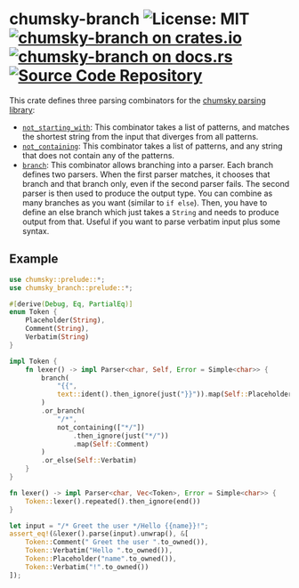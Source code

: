 # chumsky-branch ![License: MIT](https://img.shields.io/badge/license-MIT-blue) [![chumsky-branch on crates.io](https://img.shields.io/crates/v/chumsky-branch)](https://crates.io/crates/chumsky-branch) [![chumsky-branch on docs.rs](https://docs.rs/chumsky-branch/badge.svg)](https://docs.rs/chumsky-branch) [![Source Code Repository](https://img.shields.io/badge/Code-On%20github.com-blue)](https://github.com/msrd0/chumsky-branch)

This crate defines three parsing combinators for the [chumsky parsing library][__link0]:

 - [`not_starting_with`][__link1]: This combinator takes a list of patterns, and matches the shortest string from the input that diverges from all patterns.
 - [`not_containing`][__link2]: This combinator takes a list of patterns, and any string that does not contain any of the patterns.
 - [`branch`][__link3]: This combinator allows branching into a parser. Each branch defines two parsers. When the first parser matches, it chooses that branch and that branch only, even if the second parser fails. The second parser is then used to produce the output type. You can combine as many branches as you want (similar to `if else`). Then, you have to define an else branch which just takes a `String` and needs to produce output from that. Useful if you want to parse verbatim input plus some syntax.


## Example


```rust
use chumsky::prelude::*;
use chumsky_branch::prelude::*;

#[derive(Debug, Eq, PartialEq)]
enum Token {
	Placeholder(String),
	Comment(String),
	Verbatim(String)
}

impl Token {
	fn lexer() -> impl Parser<char, Self, Error = Simple<char>> {
		branch(
			"{{",
			text::ident().then_ignore(just("}}")).map(Self::Placeholder)
		)
		.or_branch(
			"/*",
			not_containing(["*/"])
				.then_ignore(just("*/"))
				.map(Self::Comment)
		)
		.or_else(Self::Verbatim)
	}
}

fn lexer() -> impl Parser<char, Vec<Token>, Error = Simple<char>> {
	Token::lexer().repeated().then_ignore(end())
}

let input = "/* Greet the user */Hello {{name}}!";
assert_eq!(&lexer().parse(input).unwrap(), &[
	Token::Comment(" Greet the user ".to_owned()),
	Token::Verbatim("Hello ".to_owned()),
	Token::Placeholder("name".to_owned()),
	Token::Verbatim("!".to_owned())
]);
```


 [__cargo_doc2readme_dependencies_info]: ggGkYW0AYXSEG_yB7JfhovBLGygsATPTD76BG2F5aYNOA7k2G-77ogSBRovuYXKEG_ojqDs4RFzeG5AY-iY45EvCG3W9C5VbCNUrG6ZVVP55P6sGYWSCgmdjaHVtc2t5ZTAuOC4wg25jaHVtc2t5LWJyYW5jaGUwLjEuMW5jaHVtc2t5X2JyYW5jaA
 [__link0]: https://crates.io/crates/chumsky/0.8.0
 [__link1]: https://docs.rs/chumsky-branch/0.1.1/chumsky_branch/?search=chumsky_branch::not_starting_with
 [__link2]: https://docs.rs/chumsky-branch/0.1.1/chumsky_branch/?search=chumsky_branch::not_containing
 [__link3]: https://docs.rs/chumsky-branch/0.1.1/chumsky_branch/?search=chumsky_branch::branch

